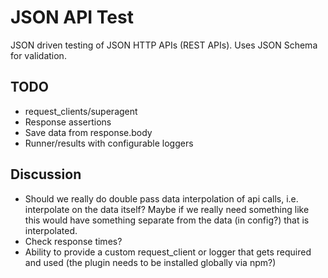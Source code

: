 # JSON API Test

JSON driven testing of JSON HTTP APIs (REST APIs). Uses JSON Schema for validation.

## TODO

* request_clients/superagent
* Response assertions
* Save data from response.body
* Runner/results with configurable loggers

## Discussion

* Should we really do double pass data interpolation of api calls, i.e. interpolate on the data itself? Maybe if we really need something like this would have something separate from the data (in config?) that is interpolated.
* Check response times?
* Ability to provide a custom request_client or logger that gets required and used (the plugin needs to be installed globally via npm?)

